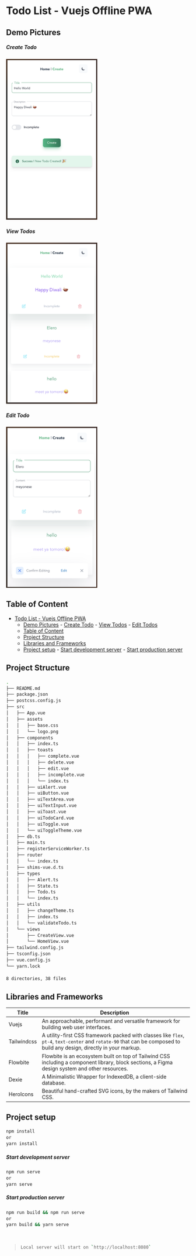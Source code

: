 # Todo List - Vuejs Offline PWA

## Demo Pictures

##### Create Todo

<img alt="mobile create light" src="demo/mobile_create_light.png" width="250px" />

##### View Todos

<img alt="mobile view light" src="demo/mobile_view_light.png" width="250px" />

##### Edit Todo

<img alt="mobile edit light" src="demo/mobile_edit_light.png" width="250px" />

## Table of Content

- [Todo List - Vuejs Offline PWA](#todo-list---vuejs-offline-pwa)
  - [Demo Pictures](#demo-pictures)
        - [Create Todo](#create-todo)
        - [View Todos](#view-todos)
        - [Edit Todos](#edit-todos)
  - [Table of Content](#table-of-content)
  - [Project Structure](#project-structure)
  - [Libraries and Frameworks](#libraries-and-frameworks)
  - [Project setup](#project-setup)
        - [Start development server](#start-development-server)
        - [Start production server](#start-production-server)

## Project Structure

```sh
.
├── README.md
├── package.json
├── postcss.config.js
├── src
│   ├── App.vue
│   ├── assets
│   │   ├── base.css
│   │   └── logo.png
│   ├── components
│   │   ├── index.ts
│   │   ├── toasts
│   │   │   ├── complete.vue
│   │   │   ├── delete.vue
│   │   │   ├── edit.vue
│   │   │   ├── incomplete.vue
│   │   │   └── index.ts
│   │   ├── uiAlert.vue
│   │   ├── uiButton.vue
│   │   ├── uiTextArea.vue
│   │   ├── uiTextInput.vue
│   │   ├── uiToast.vue
│   │   ├── uiTodoCard.vue
│   │   ├── uiToggle.vue
│   │   └── uiToggleTheme.vue
│   ├── db.ts
│   ├── main.ts
│   ├── registerServiceWorker.ts
│   ├── router
│   │   └── index.ts
│   ├── shims-vue.d.ts
│   ├── types
│   │   ├── Alert.ts
│   │   ├── State.ts
│   │   ├── Todo.ts
│   │   └── index.ts
│   ├── utils
│   │   ├── changeTheme.ts
│   │   ├── index.ts
│   │   └── validateTodo.ts
│   └── views
│       ├── CreateView.vue
│       └── HomeView.vue
├── tailwind.config.js
├── tsconfig.json
├── vue.config.js
└── yarn.lock

8 directories, 38 files
```

## Libraries and Frameworks

| Title       | Description                                                                                                                                                             |
| ----------- | ----------------------------------------------------------------------------------------------------------------------------------------------------------------------- |
| Vuejs       | An approachable, performant and versatile framework for building web user interfaces.                                                                                   |
| Tailwindcss | A utility-first CSS framework packed with classes like `flex`, `pt-4`, `text-center` and `rotate-90` that can be composed to build any design, directly in your markup. |
| Flowbite    | Flowbite is an ecosystem built on top of Tailwind CSS including a component library, block sections, a Figma design system and other resources.                         |
| Dexie       | A Minimalistic Wrapper for IndexedDB, a client-side database.                                                                                                           |
| HeroIcons   | Beautiful hand-crafted SVG icons, by the makers of Tailwind CSS.                                                                                                        |

## Project setup

```bash
npm install
or
yarn install
```

##### Start development server

```bash
npm run serve
or
yarn serve
```

##### Start production server

```bash
npm run build && npm run serve
or
yarn build && yarn serve
```

<br/>

> ```sh
> Local server will start on `http://localhost:8080`
> ```
